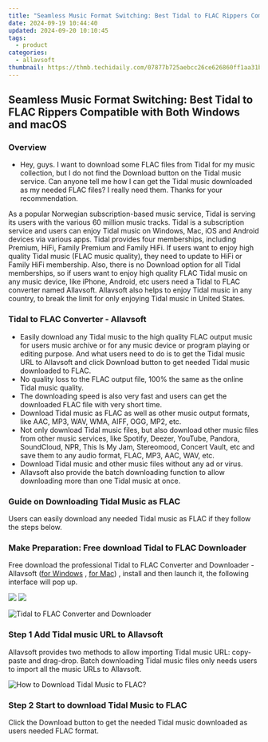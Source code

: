 ```yaml
---
title: "Seamless Music Format Switching: Best Tidal to FLAC Rippers Compatible with Both Windows and macOS"
date: 2024-09-19 10:44:40
updated: 2024-09-20 10:10:45
tags:
  - product
categories:
  - allavsoft
thumbnail: https://thmb.techidaily.com/07877b725aebcc26ce626860ff1aa31b598ca62f4a725eae923eeb25fe929021.jpg
---
```


## Seamless Music Format Switching: Best Tidal to FLAC Rippers Compatible with Both Windows and macOS

### Overview

* Hey, guys. I want to download some FLAC files from Tidal for my music collection, but I do not find the Download button on the Tidal music service. Can anyone tell me how I can get the Tidal music downloaded as my needed FLAC files? I really need them. Thanks for your recommendation.

As a popular Norwegian subscription-based music service, Tidal is serving its users with the various 60 million music tracks. Tidal is a subscription service and users can enjoy Tidal music on Windows, Mac, iOS and Android devices via various apps. Tidal provides four memberships, including Premium, HiFi, Family Premium and Family HiFi. If users want to enjoy high quality Tidal music (FLAC music quality), they need to update to HiFi or Family HiFi membership. Also, there is no Download option for all Tidal memberships, so if users want to enjoy high quality FLAC Tidal music on any music device, like iPhone, Android, etc users need a Tidal to FLAC converter named Allavsoft. Allavsoft also helps to enjoy Tidal music in any country, to break the limit for only enjoying Tidal music in United States.

### Tidal to FLAC Converter - Allavsoft

* Easily download any Tidal music to the high quality FLAC output music for users music archive or for any music device or program playing or editing purpose. And what users need to do is to get the Tidal music URL to Allavsoft and click Download button to get needed Tidal music downloaded to FLAC.
* No quality loss to the FLAC output file, 100% the same as the online Tidal music quality.
* The downloading speed is also very fast and users can get the downloaded FLAC file with very short time.
* Download Tidal music as FLAC as well as other music output formats, like AAC, MP3, WAV, WMA, AIFF, OGG, MP2, etc.
* Not only download Tidal music files, but also download other music files from other music services, like Spotify, Deezer, YouTube, Pandora, SoundCloud, NPR, This Is My Jam, Stereomood, Concert Vault, etc and save them to any audio format, FLAC, MP3, AAC, WAV, etc.
* Download Tidal music and other music files without any ad or virus.
* Allavsoft also provide the batch downloading function to allow downloading more than one Tidal music at once.

### Guide on Downloading Tidal Music as FLAC

Users can easily download any needed Tidal music as FLAC if they follow the steps below.

### Make Preparation: Free download Tidal to FLAC Downloader

Free download the professional Tidal to FLAC Converter and Downloader - Allavsoft ([for Windows](https://tools.techidaily.com/allavsoft/products/) , [for Mac](https://tools.techidaily.com/allavsoft/products/)) , install and then launch it, the following interface will pop up.

[![](https://www.allavsoft.com/how-to/../images/how-to/free-download-win.jpg)](https://tools.techidaily.com/allavsoft/products/) [![](https://www.allavsoft.com/how-to/../images/how-to/free-download-mac.jpg)](https://tools.techidaily.com/allavsoft/products/)

![Tidal to FLAC Converter and Downloader](https://www.allavsoft.com/how-to/../images/allavsoft/screen-shot-600.jpg)

### Step 1 Add Tidal music URL to Allavsoft

Allavsoft provides two methods to allow importing Tidal music URL: copy-paste and drag-drop. Batch downloading Tidal music files only needs users to import all the music URLs to Allavsoft.

![How to Download Tidal Music to FLAC?](https://www.allavsoft.com/how-to/../images/download-original-online-video-music.jpg)

### Step 2 Start to download Tidal Music to FLAC

Click the Download button to get the needed Tidal music downloaded as users needed FLAC format.

<ins class="adsbygoogle"
     style="display:block"
     data-ad-format="autorelaxed"
     data-ad-client="ca-pub-7571918770474297"
     data-ad-slot="1223367746"></ins>



<ins class="adsbygoogle"
     style="display:block"
     data-ad-client="ca-pub-7571918770474297"
     data-ad-slot="8358498916"
     data-ad-format="auto"
     data-full-width-responsive="true"></ins>
